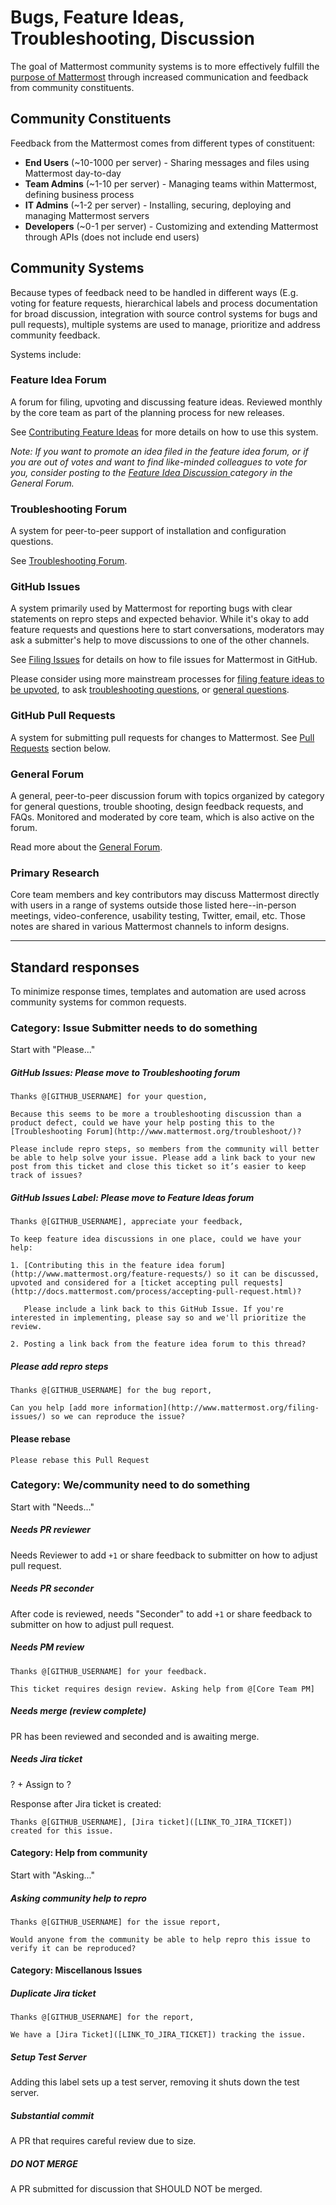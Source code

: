 # Bugs, Feature Ideas, Troubleshooting, Discussion

The goal of Mattermost community systems is to more effectively fulfill the [purpose of Mattermost](http://www.mattermost.org/vision/) through increased communication and feedback from community constituents. 

## Community Constituents 

Feedback from the Mattermost comes from different types of constituent: 

- **End Users** (~10-1000 per server) - Sharing messages and files using Mattermost day-to-day
- **Team Admins** (~1-10 per server) - Managing teams within Mattermost, defining business process
- **IT Admins** (~1-2 per server) - Installing, securing, deploying and managing Mattermost servers 
- **Developers** (~0-1 per server) - Customizing and extending Mattermost through APIs (does not include end users)

## Community Systems

Because types of feedback need to be handled in different ways (E.g. voting for feature requests, hierarchical labels and process documentation for broad discussion, integration with source control systems for bugs and pull requests), multiple systems are used to manage, prioritize and address community feedback. 

Systems include: 

###  Feature Idea Forum 

A forum for filing, upvoting and discussing feature ideas. Reviewed monthly by the core team as part of the planning process for new releases. 

See [Contributing Feature Ideas](http://www.mattermost.org/feature-requests/) for more details on how to use this system. 

_Note: If you want to promote an idea filed in the feature idea forum, or if you are out of votes and want to find like-minded colleagues to vote for you, consider posting to the [Feature Idea Discussion ](https://forum.mattermost.org/t/how-to-use-feature-idea-discussion/63/1) category in the General Forum._

###  Troubleshooting Forum 

A system for peer-to-peer support of installation and configuration questions. 

See [Troubleshooting Forum](https://forum.mattermost.org/t/about-the-trouble-shooting-category/150/1).

### GitHub Issues 

A system primarily used by Mattermost for reporting bugs with clear statements on repro steps and expected behavior. While it's okay to add feature requests and questions here to start conversations, moderators may ask a submitter's help to move discussions to one of the other channels. 

See [Filing Issues](http://www.mattermost.org/filing-issues/) for details on how to file issues for Mattermost in GitHub.

Please consider using more mainstream processes for [filing feature ideas to be upvoted](https://github.com/mattermost/platform/blob/master/doc/process/overview.md#feature-idea-forum), to ask [troubleshooting questions](https://github.com/mattermost/platform/blob/master/doc/process/overview.md#troubleshooting-forum), or [general questions](https://github.com/mattermost/platform/blob/master/doc/process/overview.md#general-forum). 

### GitHub Pull Requests 

A system for submitting pull requests for changes to Mattermost. See [Pull Requests](https://github.com/mattermost/platform/blob/master/doc/process/overview.md#merge-requests) section below. 

### General Forum 

A general, peer-to-peer discussion forum with topics organized by category for general questions, trouble shooting, design feedback requests, and FAQs. Monitored and moderated by core team, which is also active on the forum.

Read more about the [General Forum](https://forum.mattermost.org/t/welcome-to-mattermost-community-discussion/8). 

### Primary Research 

Core team members and key contributors may discuss Mattermost directly with users in a range of systems outside those listed here--in-person meetings, video-conference, usability testing, Twitter, email, etc. Those notes are shared in various Mattermost channels to inform designs. 


___

## Standard responses 

To minimize response times, templates and automation are used across community systems for common requests. 

### Category: Issue Submitter needs to do something

Start with "Please..."

##### GitHub Issues: Please move to Troubleshooting forum

```
Thanks @[GITHUB_USERNAME] for your question, 

Because this seems to be more a troubleshooting discussion than a product defect, could we have your help posting this to the [Troubleshooting Forum](http://www.mattermost.org/troubleshoot/)? 

Please include repro steps, so members from the community will better be able to help solve your issue. Please add a link back to your new post from this ticket and close this ticket so it’s easier to keep track of issues? 
```

##### GitHub Issues Label: Please move to Feature Ideas forum

```
Thanks @[GITHUB_USERNAME], appreciate your feedback, 

To keep feature idea discussions in one place, could we have your help: 

1. [Contributing this in the feature idea forum](http://www.mattermost.org/feature-requests/) so it can be discussed, upvoted and considered for a [ticket accepting pull requests](http://docs.mattermost.com/process/accepting-pull-request.html)? 

   Please include a link back to this GitHub Issue. If you're interested in implementing, please say so and we'll prioritize the review. 

2. Posting a link back from the feature idea forum to this thread? 
```

##### Please add repro steps 

```
Thanks @[GITHUB_USERNAME] for the bug report, 

Can you help [add more information](http://www.mattermost.org/filing-issues/) so we can reproduce the issue? 
```

#### Please rebase 

```
Please rebase this Pull Request
```

### Category: We/community need to do something 

Start with "Needs..."

##### Needs PR reviewer

Needs Reviewer to add `+1` or share feedback to submitter on how to adjust pull request. 

##### Needs PR seconder

After code is reviewed, needs "Seconder" to add `+1` or share feedback to submitter on how to adjust pull request. 

##### Needs PM review

```
Thanks @[GITHUB_USERNAME] for your feedback. 

This ticket requires design review. Asking help from @[Core Team PM]
```

##### Needs merge (review complete)

PR has been reviewed and seconded and is awaiting merge. 

##### Needs Jira ticket

? + Assign to ?

Response after Jira ticket is created:

```
Thanks @[GITHUB_USERNAME], [Jira ticket]([LINK_TO_JIRA_TICKET]) created for this issue. 
```

#### Category: Help from community 

Start with "Asking..."

##### Asking community help to repro 

```
Thanks @[GITHUB_USERNAME] for the issue report, 

Would anyone from the community be able to help repro this issue to verify it can be reproduced? 
```

#### Category: Miscellanous Issues

##### Duplicate Jira ticket

```
Thanks @[GITHUB_USERNAME] for the report, 

We have a [Jira Ticket]([LINK_TO_JIRA_TICKET]) tracking the issue. 
```

##### Setup Test Server

Adding this label sets up a test server, removing it shuts down the test server. 

##### Substantial commit

A PR that requires careful review due to size. 

##### DO NOT MERGE 

A PR submitted for discussion that SHOULD NOT be merged.
